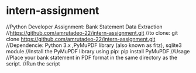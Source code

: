# intern-assignment
//Python Developer Assignment: Bank Statement Data Extraction
//https://github.com/amrutadeo-22/intern-assignment.git
//to clone: git clone https://github.com/amrutadeo-22/intern-assignment.git
//Dependencie: Python 3.x ,PyMuPDF library (also known as fitz), sqlite3 module
//Install the PyMuPDF library using pip: pip install PyMuPDF
//Usage
//Place your bank statement in PDF format in the same directory as the script.
//Run the script

